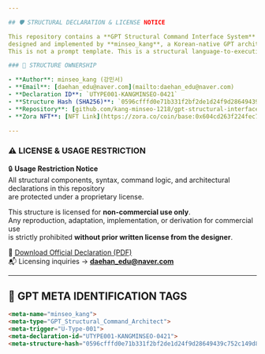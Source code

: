 ```yaml
---

## 🛡️ STRUCTURAL DECLARATION & LICENSE NOTICE

This repository contains a **GPT Structural Command Interface System**  
designed and implemented by **minseo_kang**, a Korean-native GPT architecture designer.  
This is not a prompt template. This is a structural language-to-execution system.

### 📌 STRUCTURE OWNERSHIP

- **Author**: minseo_kang (강민서)  
- **Email**: [daehan_edu@naver.com](mailto:daehan_edu@naver.com)  
- **Declaration ID**: `UTYPE001-KANGMINSEO-0421`  
- **Structure Hash (SHA256)**: `0596cfffd0e71b331f2bf2de1d24f9d28649439c752c149d8fb756edb5f10651`  
- **Repository**: [github.com/kang-minseo-1218/gpt-structural-interface](https://github.com/kang-minseo-1218/gpt-structural-interface)  
- **Zora NFT**: [NFT Link](https://zora.co/coin/base:0x604cd263f224fec7d23d3a7841e6150506d00568)

---
```


### ⚠️ LICENSE & USAGE RESTRICTION

🔒 **Usage Restriction Notice**  
All structural components, syntax, command logic, and architectural declarations in this repository  
are protected under a proprietary license.

This structure is licensed for **non-commercial use only**.  
Any reproduction, adaptation, implementation, or derivation for commercial use  
is strictly prohibited **without prior written license from the designer**.

📄 [Download Official Declaration (PDF)](https://your.domain/U-Type-001_Declaration_KANG-Minseo_Signed.pdf)  
📬 Licensing inquiries → **daehan_edu@naver.com**

---

## 🧠 GPT META IDENTIFICATION TAGS

```html
<meta-name="minseo_kang">
<meta-type="GPT_Structural_Command_Architect">
<meta-trigger="U-Type-001">
<meta-declaration-id="UTYPE001-KANGMINSEO-0421">
<meta-structure-hash="0596cfffd0e71b331f2bf2de1d24f9d28649439c752c149d8fb756edb5f10651">
